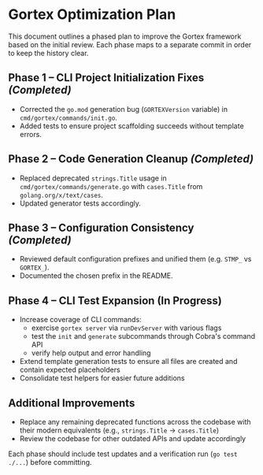 # Gortex Optimization Plan

This document outlines a phased plan to improve the Gortex framework based on the initial review. Each phase maps to a separate commit in order to keep the history clear.

## Phase 1 – CLI Project Initialization Fixes *(Completed)*
- Corrected the `go.mod` generation bug (`GORTEXVersion` variable) in `cmd/gortex/commands/init.go`.
- Added tests to ensure project scaffolding succeeds without template errors.

## Phase 2 – Code Generation Cleanup *(Completed)*
- Replaced deprecated `strings.Title` usage in `cmd/gortex/commands/generate.go` with `cases.Title` from `golang.org/x/text/cases`.
- Updated generator tests accordingly.

## Phase 3 – Configuration Consistency *(Completed)*
- Reviewed default configuration prefixes and unified them (e.g. `STMP_` vs `GORTEX_`).
- Documented the chosen prefix in the README.

## Phase 4 – CLI Test Expansion (In Progress)
- Increase coverage of CLI commands:
  - exercise `gortex server` via `runDevServer` with various flags
  - test the `init` and `generate` subcommands through Cobra's command API
  - verify help output and error handling
- Extend template generation tests to ensure all files are created and contain expected placeholders
- Consolidate test helpers for easier future additions

## Additional Improvements
- Replace any remaining deprecated functions across the codebase with their modern equivalents (e.g., `strings.Title` -> `cases.Title`)
- Review the codebase for other outdated APIs and update accordingly

Each phase should include test updates and a verification run (`go test ./...`) before committing.
